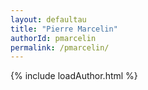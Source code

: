 ```yaml
---
layout: defaultau
title: "Pierre Marcelin"
authorId: pmarcelin
permalink: /pmarcelin/
---
```

{% include loadAuthor.html %}
<script>
    $(document).ready(function(){
        showAuthorBio('{{ page.authorId }}');
   });
</script>